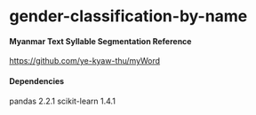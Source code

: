 # gender-classification-by-name

#### Myanmar Text Syllable Segmentation Reference
https://github.com/ye-kyaw-thu/myWord


#### Dependencies
pandas 2.2.1
scikit-learn 1.4.1
